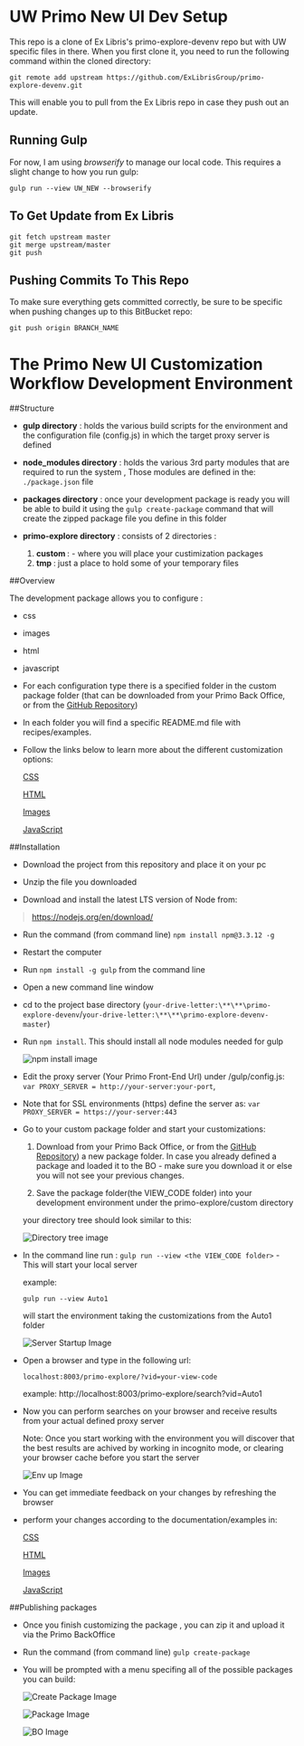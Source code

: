 # UW Primo New UI Dev Setup

This repo is a clone of Ex Libris's primo-explore-devenv repo but with UW specific files in there. When you first clone it, you need to run the following command within the cloned directory:

`git remote add upstream https://github.com/ExLibrisGroup/primo-explore-devenv.git`

This will enable you to pull from the Ex Libris repo in case they push out an update.

## Running Gulp
For now, I am using *browserify* to manage our local code. This requires a slight change to how you run gulp:

`gulp run --view UW_NEW --browserify`

## To Get Update from Ex Libris

```
git fetch upstream master
git merge upstream/master
git push
```

## Pushing Commits To This Repo

To make sure everything gets committed correctly, be sure to be specific when pushing changes up to this BitBucket repo:

`git push origin BRANCH_NAME`



# The Primo New UI Customization Workflow Development Environment


##Structure

- <b>gulp directory</b> : holds the various build scripts for the environment and the configuration file (config.js) in which the target proxy server is defined

- <b>node_modules directory</b> : holds the various 3rd party modules that are required to run the system , Those modules are defined in the:
`./package.json` file

- <b>packages directory</b> : once your development package is ready you will be able to build it using the `gulp create-package` command that will create the zipped package file you define in this folder

- <b>primo-explore directory</b> : consists of 2 directories :
   1. <b> custom </b> : - where you will place your custimization packages
   2. <b> tmp </b> : just a place to hold some of your temporary files

##Overview

The development package allows you to configure :

- css

- images

- html

- javascript


- For each configuration type there is a specified folder in the custom package folder (that can be downloaded from your Primo Back Office, or from the [GitHub Repository](https://github.com/ExLibrisGroup/primo-explore-package "primo-explore-package repository"))
- In each folder you will find a specific README.md file with recipes/examples.

- Follow the links below to learn more about the different customization options:

    [CSS](https://github.com/ExLibrisGroup/primo-explore-package/tree/master/VIEW_CODE/css "css documentation")

    [HTML](https://github.com/ExLibrisGroup/primo-explore-package/tree/master/VIEW_CODE/html "html documentation")

    [Images](https://github.com/ExLibrisGroup/primo-explore-package/tree/master/VIEW_CODE/img "images documentation")

    [JavaScript](https://github.com/ExLibrisGroup/primo-explore-package/tree/master/VIEW_CODE/js "javascript documentation")


##Installation

-  Download the project from this repository and place it on your pc

-  Unzip the file you downloaded

-  Download and install the latest LTS version of Node from: 

> https://nodejs.org/en/download/


-  Run the command (from command line) `npm install npm@3.3.12 -g`

-  Restart the computer

-  Run `npm install -g gulp` from the command line

-  Open a new command line window

-  cd to the project base directory (`your-drive-letter:\**\**\primo-explore-devenv`/`your-drive-letter:\**\**\primo-explore-devenv-master`)

-  Run `npm install`. This should install all node modules needed for gulp

    ![npm install image](./help_files/npmInstall.png "Running npm install")

-  Edit the proxy server (Your Primo Front-End Url) under /gulp/config.js: `var PROXY_SERVER = http://your-server:your-port`,

-  Note that for SSL environments (https) define the server as: `var PROXY_SERVER = https://your-server:443`
-  Go to your custom package folder and start your customizations:
    1.  Download from your Primo Back Office, or from the [GitHub Repository](https://github.com/ExLibrisGroup/primo-explore-package "primo-explore-package repository")) a new package folder.
    In case you already defined a package and loaded it to the BO - make sure you download it or else you will not see your previous changes.

    2.  Save the package folder(the VIEW_CODE folder) into your development environment under the primo-explore/custom directory

    your directory tree should look similar to this:

    ![Directory tree image](./help_files/direcoryTree.png "Directory tree")

-  In the command line run : `gulp run --view <the VIEW_CODE folder>` - This will start your local server

    example:

    `gulp run --view Auto1`

     will start the environment taking the customizations from the Auto1 folder

    ![Server Startup Image](./help_files/serverStartup.png "Server Startup")

-  Open a browser and type in the following url:

   `localhost:8003/primo-explore/?vid=your-view-code`

    example: http://localhost:8003/primo-explore/search?vid=Auto1

-  Now you can perform searches on your browser and receive results from your actual defined proxy server

    Note: Once you start working with the environment you will discover that the best results are achived by working in incognito mode, or clearing your browser cache before you start the server

    ![Env up Image](./help_files/searchResults.png "Env up")

-  You can get immediate feedback on your changes by refreshing the browser

-  perform your changes according to the documentation/examples in:

    [CSS](https://github.com/ExLibrisGroup/primo-explore-package/tree/master/VIEW_CODE/css "css documentation")

    [HTML](https://github.com/ExLibrisGroup/primo-explore-package/tree/master/VIEW_CODE/html "html documentation")

    [Images](https://github.com/ExLibrisGroup/primo-explore-package/tree/master/VIEW_CODE/img "images documentation")

    [JavaScript](https://github.com/ExLibrisGroup/primo-explore-package/tree/master/VIEW_CODE/js "javascript documentation")



##Publishing packages
-   Once you finish customizing the package , you can zip it and upload it via the Primo BackOffice
-   Run the command (from command line) `gulp create-package`
-   You will be prompted with a menu specifing all of the possible packages you can build:


    ![Create Package Image](./help_files/createPackage.png "Create Package up")

    ![Package Image](./help_files/packages.png "Package up")

    ![BO Image](./help_files/bo.png "BO up")